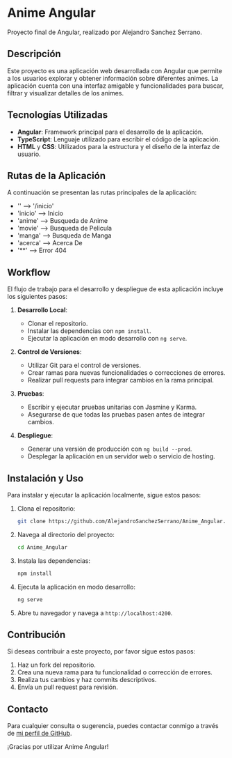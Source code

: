 # Anime Angular

Proyecto final de Angular, realizado por Alejandro Sanchez Serrano.

## Descripción

Este proyecto es una aplicación web desarrollada con Angular que permite a los usuarios explorar y obtener información sobre diferentes animes. La aplicación cuenta con una interfaz amigable y funcionalidades para buscar, filtrar y visualizar detalles de los animes.

## Tecnologías Utilizadas

- **Angular**: Framework principal para el desarrollo de la aplicación.
- **TypeScript**: Lenguaje utilizado para escribir el código de la aplicación.
- **HTML** y **CSS**: Utilizados para la estructura y el diseño de la interfaz de usuario.

## Rutas de la Aplicación

A continuación se presentan las rutas principales de la aplicación:

- '' --> '/inicio'
- 'inicio' --> Inicio
- 'anime' --> Busqueda de Anime
- 'movie' --> Busqueda de Pelicula
- 'manga' --> Busqueda de Manga
- 'acerca' --> Acerca De
- '**' --> Error 404

## Workflow

El flujo de trabajo para el desarrollo y despliegue de esta aplicación incluye los siguientes pasos:

1. **Desarrollo Local**: 
   - Clonar el repositorio.
   - Instalar las dependencias con `npm install`.
   - Ejecutar la aplicación en modo desarrollo con `ng serve`.

2. **Control de Versiones**:
   - Utilizar Git para el control de versiones.
   - Crear ramas para nuevas funcionalidades o correcciones de errores.
   - Realizar pull requests para integrar cambios en la rama principal.

3. **Pruebas**:
   - Escribir y ejecutar pruebas unitarias con Jasmine y Karma.
   - Asegurarse de que todas las pruebas pasen antes de integrar cambios.

4. **Despliegue**:
   - Generar una versión de producción con `ng build --prod`.
   - Desplegar la aplicación en un servidor web o servicio de hosting.

## Instalación y Uso

Para instalar y ejecutar la aplicación localmente, sigue estos pasos:

1. Clona el repositorio:
   ```bash
   git clone https://github.com/AlejandroSanchezSerrano/Anime_Angular.git
   ```
2. Navega al directorio del proyecto:
   ```bash
   cd Anime_Angular
   ```
3. Instala las dependencias:
   ```bash
   npm install
   ```
4. Ejecuta la aplicación en modo desarrollo:
   ```bash
   ng serve
   ```
5. Abre tu navegador y navega a `http://localhost:4200`.

## Contribución

Si deseas contribuir a este proyecto, por favor sigue estos pasos:

1. Haz un fork del repositorio.
2. Crea una nueva rama para tu funcionalidad o corrección de errores.
3. Realiza tus cambios y haz commits descriptivos.
4. Envía un pull request para revisión.

## Contacto

Para cualquier consulta o sugerencia, puedes contactar conmigo a través de [mi perfil de GitHub](https://github.com/AlejandroSanchezSerrano).

¡Gracias por utilizar Anime Angular!
